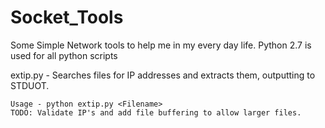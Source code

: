 # Socket_Tools

Some Simple Network tools to help me in my every day life. Python 2.7 is used for all python scripts

extip.py - Searches files for IP addresses and extracts them, outputting to STDUOT.

    Usage - python extip.py <Filename>
    TODO: Validate IP's and add file buffering to allow larger files.
